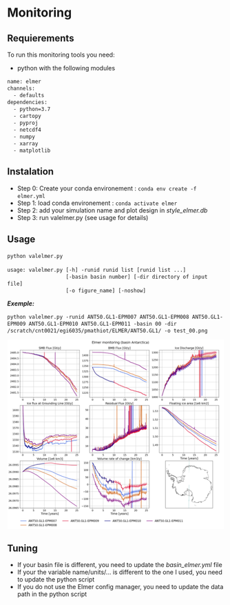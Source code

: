 # Monitoring

## Requierements

To run this monitoring tools you need:
- python with the following modules

```
name: elmer
channels:
  - defaults
dependencies:
  - python=3.7
  - cartopy
  - pyproj
  - netcdf4
  - numpy
  - xarray
  - matplotlib
``` 

## Instalation

- Step 0: Create your conda environement : `conda env create -f elmer.yml`
- Step 1: load conda environement : `conda activate elmer`
- Step 2: add your simulation name and plot design in *style_elmer.db*
- Step 3: run valelmer.py (see usage for details)

## Usage

```
python valelmer.py

usage: valelmer.py [-h] -runid runid list [runid list ...]
                   [-basin basin number] [-dir directory of input file]
                   [-o figure_name] [-noshow]
```

***Exemple:***
```
python valelmer.py -runid ANT50.GL1-EPM007 ANT50.GL1-EPM008 ANT50.GL1-EPM009 ANT50.GL1-EPM010 ANT50.GL1-EPM011 -basin 00 -dir /scratch/cnt0021/egi6035/pmathiot/ELMER/ANT50.GL1/ -o test_00.png
```
![Exemple output](test_00.png)

## Tuning
- If your basin file is different, you need to update the *basin_elmer.yml* file
- If your the variable name/units/... is different to the one I used, you need to update the python script
- If you do not use the Elmer config manager, you need to update the data path in the python script
